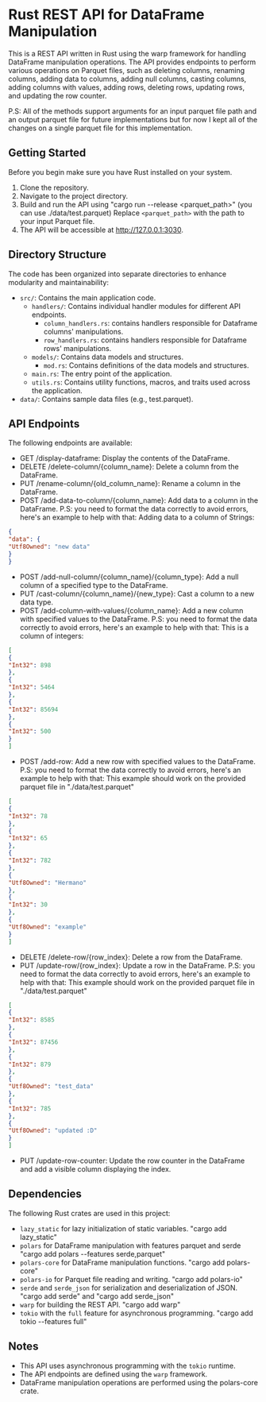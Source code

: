 # Rust REST API for DataFrame Manipulation

This is a REST API written in Rust using the warp framework for handling DataFrame manipulation operations. The API provides endpoints to perform various operations on Parquet files, such as deleting columns, renaming columns, adding data to columns, adding null columns, casting columns, adding columns with values, adding rows, deleting rows, updating rows, and updating the row counter.

P.S: All of the methods support arguments for an input parquet file path and an output parquet file for future implementations but for now I kept all of the changes on a single parquet file for this implementation. 

## Getting Started

Before you begin make sure you have Rust installed on your system.

1. Clone the repository.
2. Navigate to the project directory.
3. Build and run the API using "cargo run --release <parquet_path>" (you can use ./data/test.parquet)
   Replace `<parquet_path>` with the path to your input Parquet file.
4. The API will be accessible at http://127.0.0.1:3030.

## Directory Structure

The code has been organized into separate directories to enhance modularity and maintainability:

- `src/`: Contains the main application code.
  - `handlers/`: Contains individual handler modules for different API endpoints.
    - `column_handlers.rs`: contains handlers responsible for Dataframe columns' manipulations.
    - `row_handlers.rs`: contains handlers responsible for Dataframe rows' manipulations.
  - `models/`: Contains data models and structures.
    - `mod.rs`: Contains definitions of the data models and structures.
  - `main.rs`: The entry point of the application.
  - `utils.rs`: Contains utility functions, macros, and traits used across the application.
- `data/`: Contains sample data files (e.g., test.parquet).

## API Endpoints

The following endpoints are available:

- GET /display-dataframe: Display the contents of the DataFrame.
- DELETE /delete-column/{column_name}: Delete a column from the DataFrame.
- PUT /rename-column/{old_column_name}: Rename a column in the DataFrame.
- POST /add-data-to-column/{column_name}: Add data to a column in the DataFrame.
  P.S: you need to format the data correctly to avoid errors, here's an example to help with that:
  Adding data to a column of Strings:
```json
{
"data": {
"Utf8Owned": "new data"
}
}
```
- POST /add-null-column/{column_name}/{column_type}: Add a null column of a specified type to the DataFrame.
- PUT /cast-column/{column_name}/{new_type}: Cast a column to a new data type.
- POST /add-column-with-values/{column_name}: Add a new column with specified values to the DataFrame.
P.S: you need to format the data correctly to avoid errors, here's an example to help with that:
This is a column of integers:
```json
[
{
"Int32": 898
},
{
"Int32": 5464
},
{
"Int32": 85694
},
{
"Int32": 500
}
]
```
- POST /add-row: Add a new row with specified values to the DataFrame.
P.S: you need to format the data correctly to avoid errors, here's an example to help with that:
This example should work on the provided parquet file in "./data/test.parquet"
```json
[
{
"Int32": 78
},
{
"Int32": 65
},
{
"Int32": 782
},
{
"Utf8Owned": "Hermano"
},
{
"Int32": 30
},
{
"Utf8Owned": "example"
}
]
```
- DELETE /delete-row/{row_index}: Delete a row from the DataFrame.
- PUT /update-row/{row_index}: Update a row in the DataFrame.
P.S: you need to format the data correctly to avoid errors, here's an example to help with that:
This example should work on the provided parquet file in "./data/test.parquet"
```json
[
{
"Int32": 8585
},
{
"Int32": 87456
},
{
"Int32": 879
},
{
"Utf8Owned": "test_data"
},
{
"Int32": 785
},
{
"Utf8Owned": "updated :D"
}
]
```
- PUT /update-row-counter: Update the row counter in the DataFrame and add a visible column displaying the index.

## Dependencies

The following Rust crates are used in this project:

- `lazy_static` for lazy initialization of static variables. "cargo add lazy_static"
- `polars` for DataFrame manipulation with features parquet and serde "cargo add polars --features serde,parquet"
- `polars-core` for DataFrame manipulation functions. "cargo add polars-core"
- `polars-io` for Parquet file reading and writing. "cargo add polars-io"
- `serde` and `serde_json` for serialization and deserialization of JSON. "cargo add serde" and "cargo add serde_json"
- `warp` for building the REST API. "cargo add warp"
- `tokio` with the `full` feature for asynchronous programming. "cargo add tokio --features full"

## Notes

- This API uses asynchronous programming with the `tokio` runtime.
- The API endpoints are defined using the `warp` framework.
- DataFrame manipulation operations are performed using the polars-core crate.
